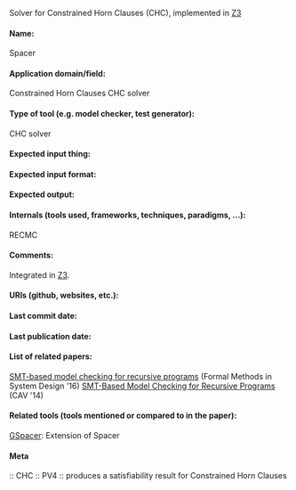 Solver for Constrained Horn Clauses (CHC), implemented in [Z3](SMT/Z3.md)

#### Name:
Spacer

#### Application domain/field:
Constrained Horn Clauses
CHC solver

#### Type of tool (e.g. model checker, test generator):
CHC solver

#### Expected input thing:

#### Expected input format:

#### Expected output:

#### Internals (tools used, frameworks, techniques, paradigms, ...):
RECMC

#### Comments:
Integrated in [Z3](SMT/Z3.md).

#### URIs (github, websites, etc.):

#### Last commit date:

#### Last publication date:

#### List of related papers:
[SMT-based model checking for recursive programs](https://doi.org/10.1007/s10703-016-0249-4) (Formal Methods in System Design '16)
[SMT-Based Model Checking for Recursive Programs](https://doi.org/10.1007/978-3-319-08867-9_2) (CAV '14)

#### Related tools (tools mentioned or compared to in the paper):
[GSpacer](GSpacer.md): Extension of Spacer

#### Meta
:: CHC
:: PV4 :: produces a satisfiability result for Constrained Horn Clauses